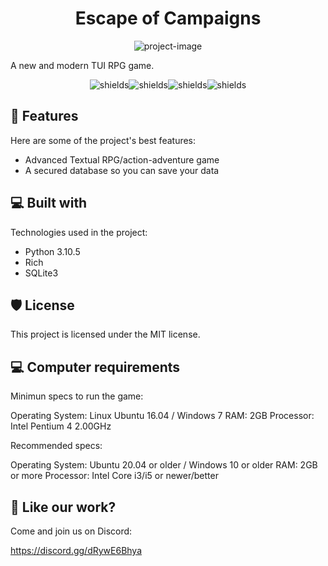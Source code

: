 <h1 align="center" id="title">Escape of Campaigns</h1>

<p align="center"><img src="https://user-images.githubusercontent.com/98259474/182768831-1674404f-7990-4ab7-952d-c977cbb2b2c9.png" alt="project-image"></p>

<p id="description">A new and modern TUI RPG game.</p>

<p align="center"><img src="https://img.shields.io/github/issues/CodeElevator/Escape-of-Campaigns" alt="shields"><img src="https://img.shields.io/github/forks/CodeElevator/Escape-of-Campaigns" alt="shields"><img src="https://img.shields.io/github/stars/CodeElevator/Escape-of-Campaigns" alt="shields"><img src="https://img.shields.io/github/license/CodeElevator/Escape-of-Campaigns" alt="shields"></p>

  
  
<h2>🧐 Features</h2>

Here are some of the project's best features:

*   Advanced Textual RPG/action-adventure game
*   A secured database so you can save your data

<h2>💻 Built with</h2>

Technologies used in the project:

*   Python 3.10.5
*   Rich
*   SQLite3

<h2>🛡️ License</h2>

This project is licensed under the MIT license.

<h2>💻 Computer requirements</h2>

Minimun specs to run the game:

Operating System: Linux Ubuntu 16.04 / Windows 7
RAM: 2GB
Processor: Intel Pentium 4 2.00GHz 

Recommended specs:

Operating System: Ubuntu 20.04 or older / Windows 10 or older
RAM: 2GB or more
Processor: Intel Core i3/i5 or newer/better

<h2>💖 Like our work?</h2>

Come and join us on Discord:<p>https://discord.gg/dRywE6Bhya</p>

